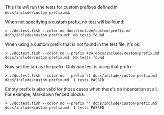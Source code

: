 This file will run the tests for custom prefixes defined in `docs/include/custom-prefix.md`.

When not specifying a custom prefix, no test will be found:

    > ./doctest.fish --color no docs/include/custom-prefix.md
    docs/include/custom-prefix.md: No tests found

When using a custom prefix that is not found in the test file, it's ok:

    > ./doctest.fish --color no --prefix 404 docs/include/custom-prefix.md
    docs/include/custom-prefix.md: No tests found

Now set the tab as the prefix. Only one test is using that prefix:

    > ./doctest.fish --color no --prefix \t docs/include/custom-prefix.md
    docs/include/custom-prefix.md: 1 tests PASSED

Empty prefix is also valid for those cases when there's no indentation at all. For example, Markdown fenced blocks.

    > ./doctest.fish --color no --prefix '' docs/include/custom-prefix.md
    docs/include/custom-prefix.md: 1 tests PASSED
